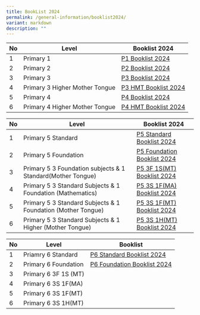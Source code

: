 ```yaml
---
title: BookList 2024
permalink: /general-information/booklist2024/
variant: markdown
description: ""
---
```

| No | Level | Booklist 2024 |
| -------- | -------- | -------- |
| 1  | Primary 1    |   [P1 Booklist 2024](https://go.gov.sg/p1booklistxishan2024)   |
| 2 | Primary 2 |  [P2 Booklist 2024](https://go.gov.sg/p2booklistxishan2024)|
| 3 | Primary 3 | [P3 Booklist 2024](https://go.gov.sg/p3booklistxishan2024) |
| 4 | Primary 3 Higher Mother Tongue | [P3 HMT Booklist 2024](https://go.gov.sg/p3hmtbooklistxishan2024) |
| 5 | Primary 4 |[P4 Booklist 2024](https://go.gov.sg/p4booklistxishan2024) |
| 6 | Primary 4 Higher Mother Tongue | [P4 HMT Booklist 2024](https://go.gov.sg/p4hmtbooklistxishan2024)|



| No | Level | Booklist 2024 |  
| -------- | -------- | -------- |
| 1   | Primary 5 Standard |  [P5 Standard Booklist 2024](https://go.gov.sg/p5standardbooklist2024xishan)  |
| 2  | Primary 5 Foundation |  [P5 Foundation Booklist 2024](https://go.gov.sg/p5foundationbooklistxishan2024)|
| 3  | Primary 5 3 Foundation subjects & 1 Standard(Mother Tongue) | [P5 3F 1S(MT) Booklist 2024](https://go.gov.sg/p53f1smtbooklistxishan2024)|
| 4  | Primary 5 3 Standard Subjects & 1 Foundation (Mathematics) | [P5 3S 1F(MA) Booklist 2024](https://go.gov.sg/p53s1fmabooklist2024xishan)|
| 5  | Primary 5 3 Standard Subjects & 1 Foundation (Mother Tongue) |[P5 3S 1F(MT) Booklist 2024](https://go.gov.sg/p53s1fmtbooklist2024xishan)|
| 6  | Primary 5  3 Standard Subjects & 1 Higher (Mother Tongue)| [P5  3S 1H(MT) Booklist 2024](https://go.gov.sg/p53s1hmtbooklist2024xishan)|



| No | Level | Booklist|
| -------- | -------- | -------- |
| 1   | Priamry 6 Standard  |   [P6 Standard Booklist 2024](https://go.gov.sg/p6standardbooklistxishan2024)  |
| 2 | Primary 6 Foundation | [P6 Foundation Booklist 2024](https://go.gov.sg/p6foundationbooklistxishan2024) |
| 3| Primary 6 3F 1S (MT)
| 4| Primary 6 3S 1F(MA)
|5| Primary 6 3S 1F(MT)
|6| Primary 6 3S 1H(MT)


